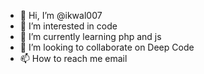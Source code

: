 - 👋 Hi, I’m @ikwal007
- 👀 I’m interested in code
- 🌱 I’m currently learning php and js
- 💞️ I’m looking to collaborate on Deep Code
- 📫 How to reach me email

<!---
ikwal007/ikwal007 is a ✨ special ✨ repository because its `README.md` (this file) appears on your GitHub profile.
You can click the Preview link to take a look at your changes.
--->
